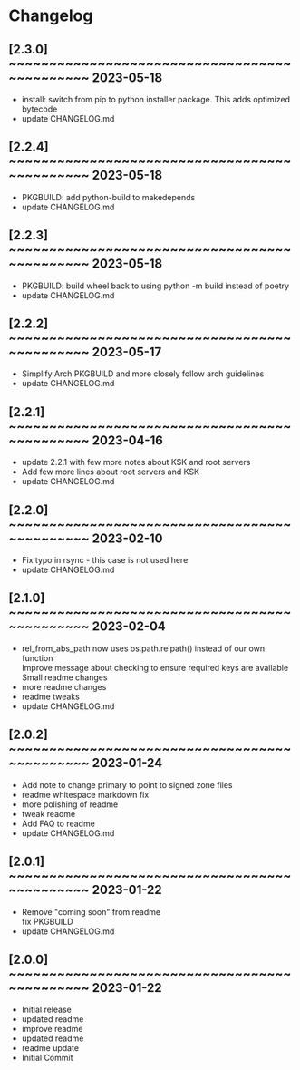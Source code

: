 # Changelog

## [2.3.0] ~~~~~~~~~~~~~~~~~~~~~~~~~~~~~~~~~~~~~~~~~~~~~ 2023-05-18
 - install: switch from pip to python installer package. This adds optimized bytecode  
 - update CHANGELOG.md  

## [2.2.4] ~~~~~~~~~~~~~~~~~~~~~~~~~~~~~~~~~~~~~~~~~~~~~ 2023-05-18
 - PKGBUILD: add python-build to makedepends  
 - update CHANGELOG.md  

## [2.2.3] ~~~~~~~~~~~~~~~~~~~~~~~~~~~~~~~~~~~~~~~~~~~~~ 2023-05-18
 - PKGBUILD: build wheel back to using python -m build instead of poetry  
 - update CHANGELOG.md  

## [2.2.2] ~~~~~~~~~~~~~~~~~~~~~~~~~~~~~~~~~~~~~~~~~~~~~ 2023-05-17
 - Simplify Arch PKGBUILD and more closely follow arch guidelines  
 - update CHANGELOG.md  

## [2.2.1] ~~~~~~~~~~~~~~~~~~~~~~~~~~~~~~~~~~~~~~~~~~~~~ 2023-04-16
 - update 2.2.1 with few more notes about KSK and root servers  
 - Add few more lines about root servers and KSK  
 - update CHANGELOG.md  

## [2.2.0] ~~~~~~~~~~~~~~~~~~~~~~~~~~~~~~~~~~~~~~~~~~~~~ 2023-02-10
 - Fix typo in rsync - this case is not used here  
 - update CHANGELOG.md  

## [2.1.0] ~~~~~~~~~~~~~~~~~~~~~~~~~~~~~~~~~~~~~~~~~~~~~ 2023-02-04
 - rel_from_abs_path now uses os.path.relpath() instead of our own function  
   Improve message about checking to ensure required keys are available  
   Small readme changes  
 - more readme changes  
 - readme tweaks  
 - update CHANGELOG.md  

## [2.0.2] ~~~~~~~~~~~~~~~~~~~~~~~~~~~~~~~~~~~~~~~~~~~~~ 2023-01-24
 - Add note to change primary to point to signed zone files  
 - readme whitespace markdown fix  
 - more polishing of readme  
 - tweak readme  
 - Add FAQ to readme  
 - update CHANGELOG.md  

## [2.0.1] ~~~~~~~~~~~~~~~~~~~~~~~~~~~~~~~~~~~~~~~~~~~~~ 2023-01-22
 - Remove "coming soon" from readme  
   fix PKGBUILD  
 - update CHANGELOG.md  

## [2.0.0] ~~~~~~~~~~~~~~~~~~~~~~~~~~~~~~~~~~~~~~~~~~~~~ 2023-01-22
 - Initial release  
 - updated readme  
 - improve readme  
 - updated readme  
 - readme update  
 - Initial Commit  

